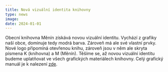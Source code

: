 ```yaml
---
title: Nová vizuální identita knihovny
type: news
image:
date: 2024-01-01
---
```

Obecní knihovna Měnín získává novou vizuální identitu. Vychází z grafiky naší obce, dominuje tedy modrá barva. Zároveň má ale své vlastní prvky. Nové logo připomíná otevřenou knihu, zároveň jsou v něm ale skryta písmena K (knihovna) a M (Měnín). Těšíme se, až novou vizuální identitu budeme uplatňovat ve všech grafických materiálech knihovny. Celý grafický manuál je k nalezení [zde](https://www.canva.com/design/DAGSOHfeWYM/OQu775oVfF5wMYrn2Lc4-A/view?utm_content=DAGSOHfeWYM&utm_campaign=designshare&utm_medium=link&utm_source=editor).